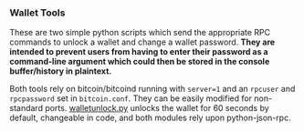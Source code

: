 ### Wallet Tools ###
These are two simple python scripts which send the appropriate RPC commands to unlock a wallet and change a wallet password. **They are intended to prevent users from having to enter their password as a command-line argument which could then be stored in the console buffer/history in plaintext.**

Both tools rely on bitcoin/bitcoind running with `server=1` and an `rpcuser` and `rpcpassword` set in `bitcoin.conf`. They can be easily modified for non-standard ports. [walletunlock.py](/contrib/wallettools/walletunlock.py) unlocks the wallet for 60 seconds by default, changeable in code, and both modules rely upon python-json-rpc.
